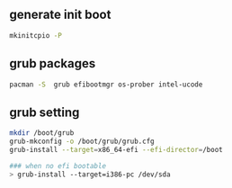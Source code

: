 ## generate init boot
```bash
mkinitcpio -P
```

## grub packages
```bash
pacman -S  grub efibootmgr os-prober intel-ucode
```

## grub setting
```bash
mkdir /boot/grub
grub-mkconfig -o /boot/grub/grub.cfg
grub-install --target=x86_64-efi --efi-director=/boot

### when no efi bootable
> grub-install --target=i386-pc /dev/sda
```

